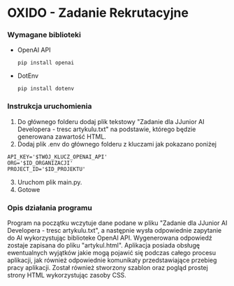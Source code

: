 # OXIDO - Zadanie Rekrutacyjne

### Wymagane biblioteki

- OpenAI API

  `pip install openai`
- DotEnv

  `pip install dotenv`

### Instrukcja uruchomienia

1. Do głównego folderu dodaj plik tekstowy "Zadanie dla JJunior AI Developera - tresc artykulu.txt" na podstawie, którego będzie generowana
   zawartość HTML.
2. Dodaj plik .env do głównego folderu z kluczami jak pokazano poniżej

```
API_KEY='$TWÓJ_KLUCZ_OPENAI_API'
ORG='$ID_ORGANIZACJI'
PROJECT_ID='$ID_PROJEKTU'
```

3. Uruchom plik main.py.
4. Gotowe

### Opis działania programu

Program na początku wczytuje dane podane w pliku "Zadanie dla JJunior AI Developera - tresc artykulu.txt", a
następnie wysła odpowiednie zapytanie do AI wykorzystując biblioteke OpenAI API.
Wygenerowana odpowiedź zostaje zapisana do pliku "artykul.html". Aplikacja posiada obsługę ewentualnych
wyjątków jakie mogą pojawić się podczas całego procesu aplikacji, jak również odpowiednie komunikaty przedstawiające
przebieg pracy aplikacji. Został również stworzony szablon oraz pogląd
prostej strony HTML wykorzystując zasoby CSS.

